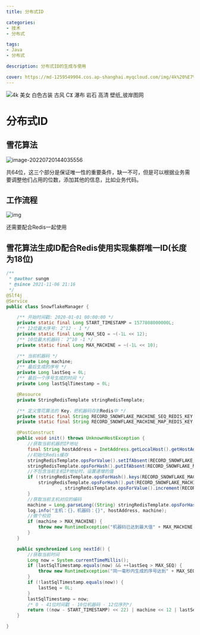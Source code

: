 ```yaml
---
title: 分布式ID

categories: 
- 技术
- 分布式

tags:
- Java
- 分布式

description: 分布式ID的生成与使用

cover: https://md-1259549904.cos.ap-shanghai.myqcloud.com/img/4k%20%E7%BE%8E%E5%A5%B3%20%E7%99%BD%E8%89%B2%E5%8F%A4%E8%A3%85%20%E5%8F%A4%E9%A3%8E%20%D0%A1%CF%AA%20%E7%80%91%E5%B8%83%20%E5%B2%A9%E7%9F%B3%20%E9%AB%98%E6%B8%85%20%E5%A3%81%E7%BA%B8_%E5%BD%BC%E5%B2%B8%E5%9B%BE%E7%BD%91.jpg
---
```


![4k 美女 白色古装 古风 СϪ 瀑布 岩石 高清 壁纸_彼岸图网](https://md-1259549904.cos.ap-shanghai.myqcloud.com/img/4k%20%E7%BE%8E%E5%A5%B3%20%E7%99%BD%E8%89%B2%E5%8F%A4%E8%A3%85%20%E5%8F%A4%E9%A3%8E%20%D0%A1%CF%AA%20%E7%80%91%E5%B8%83%20%E5%B2%A9%E7%9F%B3%20%E9%AB%98%E6%B8%85%20%E5%A3%81%E7%BA%B8_%E5%BD%BC%E5%B2%B8%E5%9B%BE%E7%BD%91.jpg)

# 分布式ID

## 雪花算法

![image-20220720144035556](https://md-1259549904.cos.ap-shanghai.myqcloud.com/img/image-20220720144035556.png)

共64位，这三个部分是保证唯一性的重要条件，缺一不可，但是可以根据业务需要调整他们占用的位数，添加其他的信息，比如业务代码。

## 工作流程

![img](https://md-1259549904.cos.ap-shanghai.myqcloud.com/img/1734261-20220210191137958-980879319.png)

还需要配合Redis一起使用

## 雪花算法生成ID配合Redis使用实现集群唯一ID(长度为18位)

```java
/**
 * @author sungm
 * @since 2021-11-06 21:16
 */
@Slf4j
@Service
public class SnowflakeManager {

    /** 开始时间戳: 2020-01-01 00:00:00 */
    private static final Long START_TIMESTAMP = 1577808000000L;
    /** 12位最大序号: 2^12 - 1 */
    private static final Long MAX_SEQ = ~(-1L << 12);
    /** 10位最大机器码： 2^10 -1 */
    private static final Long MAX_MACHINE = ~(-1L << 10);

    /** 当前机器码 */
    private Long machine;
    /** 最后生成的序号 */
    private Long lastSeq = 0L;
    /** 最后一个序号生成的时间 */
    private Long lastSqlTimestamp = 0L;

    @Resource
    private StringRedisTemplate stringRedisTemplate;

    /** 定义雪花算法的 Key，把机器码存到Redis中 */
    private static final String RECORD_SNOWFLAKE_MACHINE_SEQ_REDIS_KEY = "RECORD_SNOWFLAKE_MACHINE_SEQ";
    private static final String RECORD_SNOWFLAKE_MACHINE_MAP_REDIS_KEY = "RECORD_SNOWFLAKE_MACHINE_MAP";

    @PostConstruct
    public void init() throws UnknownHostException {
        //获取当前机器的IP地址
        final String hostAddress = InetAddress.getLocalHost().getHostAddress();
        //初始化Redis缓存
        stringRedisTemplate.opsForValue().setIfAbsent(RECORD_SNOWFLAKE_MACHINE_SEQ_REDIS_KEY, "0");
        stringRedisTemplate.opsForHash().putIfAbsent(RECORD_SNOWFLAKE_MACHINE_MAP_REDIS_KEY, "default", "0");
        //不包含当前主机IP地址时，设置递增的值
        if (!stringRedisTemplate.opsForHash().keys(RECORD_SNOWFLAKE_MACHINE_MAP_REDIS_KEY).contains(hostAddress)) {
            stringRedisTemplate.opsForHash().put(RECORD_SNOWFLAKE_MACHINE_MAP_REDIS_KEY, hostAddress
                    , stringRedisTemplate.opsForValue().increment(RECORD_SNOWFLAKE_MACHINE_SEQ_REDIS_KEY, 1L).toString());
        }
        //获取当前主机对应的编码
        machine = Long.parseLong((String) stringRedisTemplate.opsForHash().get(RECORD_SNOWFLAKE_MACHINE_MAP_REDIS_KEY, hostAddress));
        log.info("主机：{}，机器码：{}", hostAddress, machine);
        //做个校验
        if (machine > MAX_MACHINE) {
            throw new RuntimeException("机器码已达到最大值" + MAX_MACHINE + ", 请排查无效数据！");
        }
    }

    public synchronized Long nextId() {
        //获取当前时间
        Long now = System.currentTimeMillis();
        if (lastSqlTimestamp.equals(now) && ++lastSeq > MAX_SEQ) {
            throw new RuntimeException("同一毫秒内生成的序号达到" + MAX_SEQ + ", 请注意并发量！");
        }
        if (!lastSqlTimestamp.equals(now)) {
            lastSeq = 0L;
        }
        lastSqlTimestamp = now;
        /* 0 - 41位时间戳 - 10位机器码 - 12位序列*/
        return ((now - START_TIMESTAMP) << 22) | machine << 12 | lastSeq;
    }

}
```


